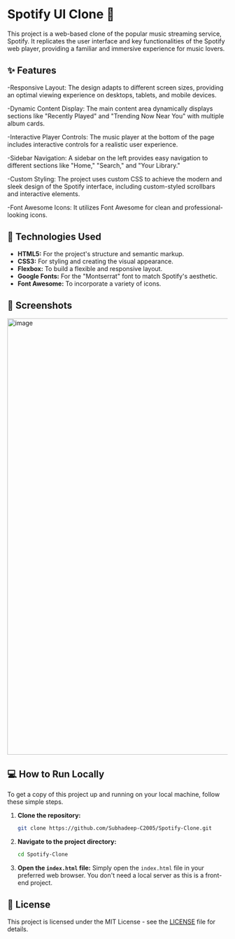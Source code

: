# Spotify UI Clone 🎵

This project is a web-based clone of the popular music streaming service, Spotify. It replicates the user interface and key functionalities of the Spotify web player, providing a familiar and immersive experience for music lovers.
## ✨ Features

-Responsive Layout: The design adapts to different screen sizes, providing an optimal viewing experience on desktops, tablets, and mobile devices.

-Dynamic Content Display: The main content area dynamically displays sections like "Recently Played" and "Trending Now Near You" with multiple album cards.

-Interactive Player Controls: The music player at the bottom of the page includes interactive controls for a realistic user experience.

-Sidebar Navigation: A sidebar on the left provides easy navigation to different sections like "Home," "Search," and "Your Library."

-Custom Styling: The project uses custom CSS to achieve the modern and sleek design of the Spotify interface, including custom-styled scrollbars and interactive elements.

-Font Awesome Icons: It utilizes Font Awesome for clean and professional-looking icons.
## 🚀 Technologies Used

  - **HTML5:** For the project's structure and semantic markup.
  - **CSS3:** For styling and creating the visual appearance.
  - **Flexbox:** To build a flexible and responsive layout.
  - **Google Fonts:** For the "Montserrat" font to match Spotify's aesthetic.
  - **Font Awesome:** To incorporate a variety of icons.

## 📸 Screenshots

<img width="1902" height="997" alt="image" src="https://github.com/user-attachments/./assets/spotify-cloneSS" />


## 💻 How to Run Locally

To get a copy of this project up and running on your local machine, follow these simple steps.

1.  **Clone the repository:**

    ```bash
    git clone https://github.com/Subhadeep-C2005/Spotify-Clone.git
    ```

2.  **Navigate to the project directory:**

    ```bash
    cd Spotify-Clone
    ```

3.  **Open the `index.html` file:**
    Simply open the `index.html` file in your preferred web browser. You don't need a local server as this is a front-end project.

## 📝 License

This project is licensed under the MIT License - see the [LICENSE](https://www.google.com/search?q=LICENSE) file for details.
